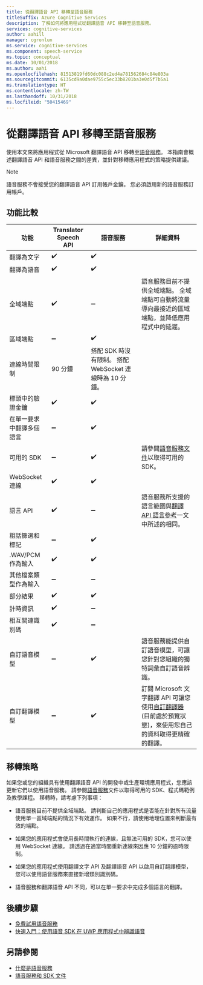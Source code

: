 ```yaml
---
title: 從翻譯語音 API 移轉至語音服務
titleSuffix: Azure Cognitive Services
description: 了解如何將應用程式從翻譯語音 API 移轉至語音服務。
services: cognitive-services
author: aahill
manager: cgronlun
ms.service: cognitive-services
ms.component: speech-service
ms.topic: conceptual
ms.date: 10/01/2018
ms.author: aahi
ms.openlocfilehash: 81513819fd60dc088c2ed4a781562684c84e803a
ms.sourcegitcommit: 6135cd9a0dae9755c5ec33b8201ba3e0d5f7b5a1
ms.translationtype: HT
ms.contentlocale: zh-TW
ms.lasthandoff: 10/31/2018
ms.locfileid: "50415469"
---
```

# <a name="migrate-from-the-translator-speech-api-to-the-speech-service"></a>從翻譯語音 API 移轉至語音服務

使用本文來將應用程式從 Microsoft 翻譯語音 API 移轉至[語音服務](index.yml)。 本指南會概述翻譯語音 API 和語音服務之間的差異，並針對移轉應用程式的策略提供建議。

> [!NOTE]
> 語音服務不會接受您的翻譯語音 API 訂用帳戶金鑰。 您必須啟用新的語音服務訂用帳戶。

## <a name="comparison-of-features"></a>功能比較

| 功能                                           | Translator Speech API                                  | 語音服務 | 詳細資料                                                                                                                                                                                                                                                                            |
|---------------------------------------------------|-----------------------------------------------------------------|------------------------------------|------------------------------------------------------------------------------------------------------------------------------------------------------------------------------------------------------------------------------------------------------------------------------------|
| 翻譯為文字                               | :heavy_check_mark:                                              | :heavy_check_mark:                 |                                                                                                                                                                                                                                                                                    |
| 翻譯為語音                             | :heavy_check_mark:                                              | :heavy_check_mark:                 |                                                                                                                                                                                                                                                                                    |
| 全域端點                                   | :heavy_check_mark:                                              | :heavy_minus_sign:                 | 語音服務目前不提供全域端點。 全域端點可自動將流量導向最接近的區域端點，並降低應用程式中的延遲。                                                    |
| 區域端點                                | :heavy_minus_sign:                                              | :heavy_check_mark:                 |                                                                                                                                                                                                                                                                                    |
| 連線時間限制                             | 90 分鐘                                               | 搭配 SDK 時沒有限制。 搭配 WebSocket 連線時為 10 分鐘。                                                                                                                                                                                                                                                                                   |
| 標頭中的驗證金鑰                                | :heavy_check_mark:                                              | :heavy_check_mark:                 |                                                                                                                                                                                                                                                                                    |
| 在單一要求中翻譯多個語言 | :heavy_minus_sign:                                              | :heavy_check_mark:                 |                                                                                                                                                                                                                                                                                    |
| 可用的 SDK                                    | :heavy_minus_sign:                                              | :heavy_check_mark:                 | 請參閱[語音服務文件](index.yml)以取得可用的 SDK。                                                                                                                                                    |
| WebSocket 連線                             | :heavy_check_mark:                                              | :heavy_check_mark:                 |                                                                                                                                                                                                                                                                                    |
| 語言 API                                     | :heavy_check_mark:                                              | :heavy_minus_sign:                 | 語音服務所支援的語言範圍與[翻譯 API 語言參考](../translator-speech/languages-reference.md)一文中所述的相同。 |
| 粗話篩選和標記                       | :heavy_minus_sign:                                              | :heavy_check_mark:                 |                                                                                                                                                                                                                                                                                    |
| .WAV/PCM 作為輸入                                 | :heavy_check_mark:                                              | :heavy_check_mark:                 |                                                                                                                                                                                                                                                                                    |
| 其他檔案類型作為輸入                         | :heavy_minus_sign:                                              | :heavy_minus_sign:                 |                                                                                                                                                                                                                                                                                    |
| 部分結果                                   | :heavy_check_mark:                                              | :heavy_check_mark:                 |                                                                                                                                                                                                                                                                                    |
| 計時資訊                                       | :heavy_check_mark:                                              | :heavy_minus_sign:                 |                                                                                                                                                                 |
| 相互關連識別碼                                    | :heavy_check_mark:                                              | :heavy_minus_sign:                 |                                                                                                                                                                                                                                                                                    |
| 自訂語音模型                              | :heavy_minus_sign:                                              | :heavy_check_mark:                 | 語音服務能提供自訂語音模型，可讓您針對您組織的獨特詞彙自訂語音辨識。                                                                                                                                           |
| 自訂翻譯模型                         | :heavy_minus_sign:                                              | :heavy_check_mark:                 | 訂閱 Microsoft 文字翻譯 API 可讓您使用[自訂翻譯器](https://www.microsoft.com/translator/business/customization/) (目前處於預覽狀態)，來使用您自己的資料取得更精確的翻譯。                                                 |

## <a name="migration-strategies"></a>移轉策略

如果您或您的組織具有使用翻譯語音 API 的開發中或生產環境應用程式，您應該更新它們以使用語音服務。 請參閱[語音服務](index.yml)文件以取得可用的 SDK、程式碼範例及教學課程。 移轉時，請考慮下列事項：

* 語音服務目前不提供全域端點。 請判斷自己的應用程式是否能在針對所有流量使用單一區域端點的情況下有效運作。 如果不行，請使用地理位置來判斷最有效的端點。

* 如果您的應用程式會使用長時間執行的連線，且無法可用的 SDK，您可以使用 WebSocket 連線。 請透過在適當時間重新連線來因應 10 分鐘的逾時限制。

* 如果您的應用程式使用翻譯文字 API 及翻譯語音 API 以啟用自訂翻譯模型，您可以使用語音服務來直接新增類別識別碼。

* 語音服務和翻譯語音 API 不同，可以在單一要求中完成多個語言的翻譯。

## <a name="next-steps"></a>後續步驟

* [免費試用語音服務](get-started.md)
* [快速入門：使用語音 SDK 在 UWP 應用程式中辨識語音](quickstart-csharp-uwp.md)

## <a name="see-also"></a>另請參閱

* [什麼是語音服務](overview.md)
* [語音服務和 SDK 文件](https://docs.microsoft.com/azure/cognitive-services/speech-service/speech-devices-sdk-qsg)
